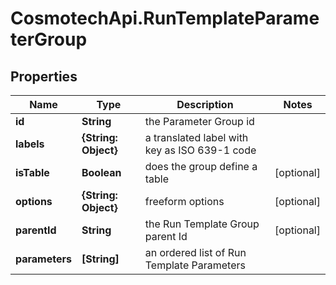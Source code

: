 # CosmotechApi.RunTemplateParameterGroup

## Properties

Name | Type | Description | Notes
------------ | ------------- | ------------- | -------------
**id** | **String** | the Parameter Group id | 
**labels** | **{String: Object}** | a translated label with key as ISO 639-1 code | 
**isTable** | **Boolean** | does the group define a table | [optional] 
**options** | **{String: Object}** | freeform options | [optional] 
**parentId** | **String** | the Run Template Group parent Id | [optional] 
**parameters** | **[String]** | an ordered list of Run Template Parameters | 



